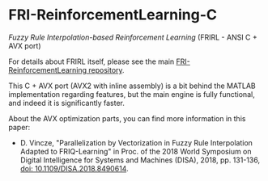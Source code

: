 # FRI-ReinforcementLearning-C
*Fuzzy Rule Interpolation-based Reinforcement Learning* (FRIRL - ANSI C + AVX port)

For details about FRIRL itself, please see the main [FRI-ReinforcementLearning repository](https://github.com/szaguldo-kamaz/FRI-ReinforcementLearning/).

This C + AVX port (AVX2 with inline assembly) is a bit behind the MATLAB implementation regarding features, but the main engine is fully functional, and indeed it is significantly faster.

About the AVX optimization parts, you can find more information in this paper:

* D. Vincze, "Parallelization by Vectorization in Fuzzy Rule Interpolation Adapted to FRIQ-Learning" in Proc. of the 2018 World Symposium on Digital Intelligence for Systems and Machines (DISA), 2018, pp. 131-136, [doi: 10.1109/DISA.2018.8490614](https://doi.org/10.1109%2FDISA.2018.8490614).
